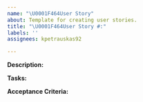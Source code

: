 ```yaml
---
name: "\U0001F464User Story"
about: Template for creating user stories.
title: "\U0001F464User Story #:"
labels: ''
assignees: kpetrauskas92

---
```


**Description:**



**Tasks:**



**Acceptance Criteria:**

